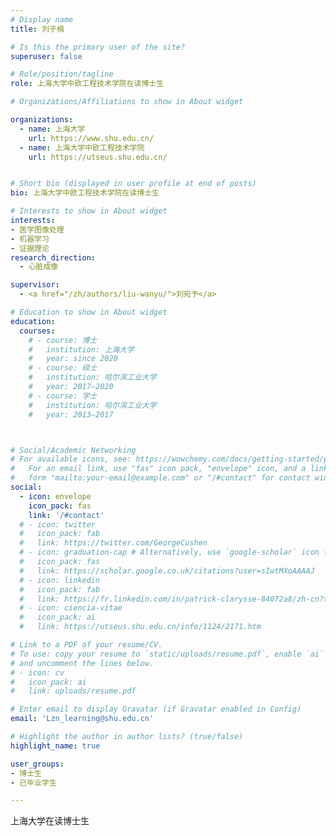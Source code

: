 ```yaml
---
# Display name
title: 刘子楠

# Is this the primary user of the site?
superuser: false

# Role/position/tagline
role: 上海大学中欧工程技术学院在读博士生

# Organizations/Affiliations to show in About widget

organizations:
  - name: 上海大学
    url: https://www.shu.edu.cn/
  - name: 上海大学中欧工程技术学院
    url: https://utseus.shu.edu.cn/ 


# Short bio (displayed in user profile at end of posts)
bio: 上海大学中欧工程技术学院在读博士生

# Interests to show in About widget
interests:
- 医学图像处理
- 机器学习
- 证据理论
research_direction:
  - 心脏成像

supervisor:
  - <a href="/zh/authors/liu-wanyu/">刘宛予</a>

# Education to show in About widget
education:
  courses:
    # - course: 博士
    #   institution: 上海大学
    #   year: since 2020
    # - course: 硕士
    #   institution: 哈尔滨工业大学
    #   year: 2017–2020
    # - course: 学士
    #   institution: 哈尔滨工业大学
    #   year: 2013–2017



# Social/Academic Networking
# For available icons, see: https://wowchemy.com/docs/getting-started/page-builder/#icons
#   For an email link, use "fas" icon pack, "envelope" icon, and a link in the
#   form "mailto:your-email@example.com" or "/#contact" for contact widget.
social:
  - icon: envelope
    icon_pack: fas
    link: '/#contact'
  # - icon: twitter
  #   icon_pack: fab
  #   link: https://twitter.com/GeorgeCushen
  # - icon: graduation-cap # Alternatively, use `google-scholar` icon from `ai` icon pack
  #   icon_pack: fas
  #   link: https://scholar.google.co.uk/citations?user=sIwtMXoAAAAJ
  # - icon: linkedin
  #   icon_pack: fab
  #   link: https://fr.linkedin.com/in/patrick-clarysse-84072a8/zh-cn?trk=people-guest_people_search-card
  # - icon: ciencia-vitae
  #   icon_pack: ai
  #   link: https://utseus.shu.edu.cn/info/1124/2171.htm

# Link to a PDF of your resume/CV.
# To use: copy your resume to `static/uploads/resume.pdf`, enable `ai` icons in `params.toml`,
# and uncomment the lines below.
# - icon: cv
#   icon_pack: ai
#   link: uploads/resume.pdf

# Enter email to display Gravatar (if Gravatar enabled in Config)
email: 'Lzn_learning@shu.edu.cn'

# Highlight the author in author lists? (true/false)
highlight_name: true

user_groups:
- 博士生
- 已毕业学生

---
```


上海大学在读博士生
